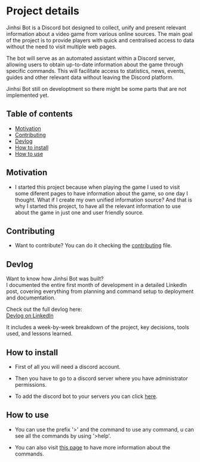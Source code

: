 # Project details

Jinhsi Bot is a Discord bot designed to collect, unify and present relevant information about a video game from various online sources. The main goal of the project is to provide players with quick and centralised access to data without the need to visit multiple web pages.

The bot will serve as an automated assistant within a Discord server, allowing users to obtain up-to-date information about the game through specific commands. This will facilitate access to statistics, news, events, guides and other relevant data without leaving the Discord platform.

Jinhsi Bot still on developtment so there might be some parts that are not implemented yet.

## Table of contents

- [Motivation](#motivation)
- [Contributing](#contributing)
- [Devlog](#devlog)
- [How to install](#how-to-install)
- [How to use](#how-to-use)

## Motivation

- I started this project because when playing the game I used to visit some diferent pages to have information about the game, so one day I thought. What if I create my own unified information source? And that is why I started this project, to have all the relevant information to use about the game in just one and user friendly source.

## Contributing

- Want to contribute? You can do it checking the [contributing](https://github.com/DayronTorresYegua/DiscordBot/blob/main/CONTRIBUTING.md) file.

## Devlog

Want to know how Jinhsi Bot was built?  
I documented the entire first month of development in a detailed LinkedIn post, covering everything from planning and command setup to deployment and documentation.

Check out the full devlog here:  
[Devlog on LinkedIn](https://www.linkedin.com/posts/dayron-torres-yegua-3ab323321_devlog-discordbot-python-activity-7328495295351115776-Rv-f?utm_source=share&utm_medium=member_desktop&rcm=ACoAAFFiLHMBAdLrdynYRhbnRGUZaHhtpblnJBE)

It includes a week-by-week breakdown of the project, key decisions, tools used, and lessons learned.


## How to install

- First of all you will need a discord account.

- Then you have to go to a discord server where you have administrator permissions.

- To add the discord bot to your servers you can click [here](https://discord.com/oauth2/authorize?client_id=1332374346294886470&permissions=8&integration_type=0&scope=bot).

## How to use

- You can use the prefix '>' and the command to use any command, u can see all the commands by using '>help'.

- You can also visit [this page](wiki.md) to have more information about the commands.
